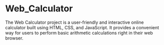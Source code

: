 # Web_Calculator
The Web Calculator project is a user-friendly and interactive online calculator built using HTML, CSS, and JavaScript. It provides a convenient way for users to perform basic arithmetic calculations right in their web browser.
